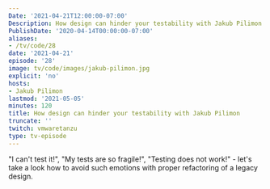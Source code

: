 ```yaml
---
Date: '2021-04-21T12:00:00-07:00'
Description: How design can hinder your testability with Jakub Pilimon
PublishDate: '2020-04-14T00:00:00-07:00'
aliases:
- /tv/code/28
date: '2021-04-21'
episode: '28'
image: tv/code/images/jakub-pilimon.jpg
explicit: 'no'
hosts:
- Jakub Pilimon
lastmod: '2021-05-05'
minutes: 120
title: How design can hinder your testability with Jakub Pilimon
truncate: ''
twitch: vmwaretanzu
type: tv-episode
---
```


"I can't test it!", "My tests are so fragile!", "Testing does not work!" - let's take a look how to avoid such emotions with proper refactoring of a legacy design.